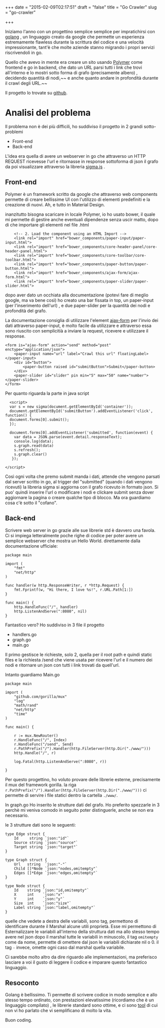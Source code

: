 +++
date = "2015-02-09T02:17:51"
draft = "false"
title = "Go Crawler"
slug = "go-crawler"

+++

Iniziamo l'anno con un progettino semplice semplice per impratichirsi con
[golang](http://golang.org/) , un linguaggio creato da google che permette un esperienza estremamente flawless durante la scrittura del codice e una velocità impressionante, tant'è che molte aziende stanno migrando i propri servizi riscrivendoli in go. 

Quello che avevo in mente era creare un sito usando [Polymer](https://www.polymer-project.org/) come frontend e go in backend, che dato un URL parsi tutti i link che trovi all'interno e lo mostri sotto forma di grafo (precisamente albero) , decidendo quantità di nodi,~~ e anche quanto andare in profondità durante il crawl degli URL.~~ 

Il progetto lo trovate su [github](https://github.com/blackdev1l/go-crawler). 

# Analisi del problema

Il problema non è dei più difficili, ho suddiviso il progetto in 2 grandi sotto-problemi

* Front-end
* Back-end

L'idea era quella di avere un webserver in go che attraverso un HTTP REQUEST  ricevesse l'url e ritornasse in response sottoforma di json il grafo da poi visualizzare attraverso la libreria [sigma.js](http://sigmajs.org/) .

## Front-end

Polymer è un framework scritto da google che attraverso web components permette di creare bellissime UI con l'utilizzo di elementi predefiniti  e la creazione di nuovi. 
Ah, e tutto in Material Design. 


inanzitutto bisogna scaricare in locale Polymer, io ho usato bower, il quale mi permette di gestire anche eventuali dipendenze senza uscir matto, dopo di che importare gli elementi nel file .html 
```prettyprint lang-html
    <!-- 2. Load the component using an HTML Import -->
    <link rel="import" href="bower_components/paper-input/paper-input.html">
    <link rel="import" href="bower_components/core-header-panel/core-header-panel.html">
    <link rel="import" href="bower_components/core-toolbar/core-toolbar.html">
    <link rel="import" href="bower_components/paper-button/paper-button.html">
    <link rel="import" href="bower_components/ajax-form/ajax-form.html">
    <link rel="import" href="bower_components/paper-slider/paper-slider.html">
```

dopo aver dato un occhiata alla documentazione (potevi fare di meglio google, ma va bene così) ho creato una bar fissata in top, un paper-input (per l'inserimento dell'url) , e due paper-slider per la quantità dei nodi e profondità del grafo. 

La documentazione consiglia di utilizzare l'element [ajax-form](http://garstasio.github.io/ajax-form/components/ajax-form/) per l'invio dei dati attraverso paper-input, è molto facile da utilizzare e attraverso essa sono riuscito con semplicitià a inviare la request, ricevere e utilizzare il response. 

```prettyprint lang-html
<form is="ajax-form" action="send" method="post" enctype="application/json">
    <paper-input name="url" label="Crawl this url" floatingLabel></paper-input>
    <div id="button">
        <paper-button raised id="submitButton">Submit</paper-button>
    </div>
    <paper-slider id="slider" pin min="5" max="50" name="number"></paper-slider>
</form>
```

Per quanto riguarda la parte in java script 
```prettyprint lang-js 
  <script>
  var s = new sigma(document.getElementById('container'));
  document.getElementById('submitButton').addEventListener('click', function() {
  document.forms[0].submit();
  });

  document.forms[0].addEventListener('submitted', function(event) {
    var data = JSON.parse(event.detail.responseText);
    console.log(data);
    s.graph.read(data)
    s.refresh();
    s.graph.clear()
   });

</script>
```


Così ogni volta che premo submit manda i dati, attende che vengono parsati dal server scritto in go, al trigger del "submitted" (quando i dati vengono ricevuti) la libreria sigma si aggiorna con il grafo ricevuto in formato json. Si puo' quindi inserire l'url o modificare i nodi e clickare submit senza dover aggiornare la pagina o creare qualche tipo di blocco. 
Ma ora guardiamo cosa c'è sotto il "cofano". 


## Back-end

Scrivere web server in go grazie alle sue librerie std è davvero una favola. Ci si impiega letteralmente poche righe di codice per poter avere un semplice webserver che mostra un Hello World. 
direttamente dalla documentazione ufficiale: 

```
package main

import (
    "fmt"
    "net/http"
)

func handler(w http.ResponseWriter, r *http.Request) {
    fmt.Fprintf(w, "Hi there, I love %s!", r.URL.Path[1:])
}

func main() {
    http.HandleFunc("/", handler)
    http.ListenAndServe(":8080", nil)
}
```

Fantastico vero? Ho suddiviso in 3 file il progetto

* handlers.go 
* graph.go
* main.go

Il primo gestisce le richieste, solo 2, quella per il root path e quindi static files e la richiesta /send che viene usata per ricevere l'url e il numero dei nodi e ritornare un json con tutti i link trovati da quell'url. 

Intanto guardiamo Main.go 

```
package main

import (
	"github.com/gorilla/mux"
	"log"
	"math/rand"
	"net/http"
	"time"
)

func main() {

	r := mux.NewRouter()
	r.HandleFunc("/", Index)
	r.HandleFunc("/send", Send)
	r.PathPrefix("/").Handler(http.FileServer(http.Dir("./www/")))
	http.Handle("/", r)

	log.Fatal(http.ListenAndServe(":8080", r))

}
```

Per questo progettino, ho voluto provare delle librerie esterne, precisamente il mux del framework gorilla. 
la riga `r.PathPrefix("/").Handler(http.FileServer(http.Dir("./www/")))` ci permette di servire i file statici dentro la cartella `./www/`. 

In graph.go Ho inserito le strutture dati del grafo. Ho preferito spezzarle in 3 perchè mi veniva comodo in seguito poter distinguerle, anche se non era necessario. 

le 3 strutture dati sono le seguenti: 

```
type Edge struct {
	Id     string `json:"id"`
	Source string `json:"source"`
	Target string `json:"target"`
}

type Graph struct {
	Url   string  `json:"-"`
	Child []*Node `json:"nodes,omitempty"`
	Edges []*Edge `json:"edges,omitempty"`
}

type Node struct {
	Id    string `json:"id,omitempty"`
	X     int    `json:"x"`
	Y     int    `json:"y"`
	Size  int    `json:"size"`
	Label string `json:"label,omitempty"`
}
```

quelle che vedete a destra delle variabili, sono tag, permettono di identificare durante il Marshal alcune utili proprietà. Esse mi permettono di Esternalizzare le variabili all'interno della struttura dati ma allo stesso tempo avere nel json dopo il marshal tutte le variabili in minuscolo, il tag `omitempty` come da nome, permette di omettere dal json le variabili dichiarate nil o 0. 
il tag `-` invece, omette ogni caso dal marshal quella variabile.

Ci sarebbe molto altro da dire riguardo alle implementazioni, ma preferisco lasciare a voi il gusto di leggere il codice e imparare questo fantastico linguaggio. 


## Resoconto

Golang è bellissimo. Ti permette di scrivere codice in modo semplice e allo stesso tempo ordinato, con prestazioni elevatissime (ricordiamo che è un linguaggio compilato) , le librerie standard sono ottime, e ci sono [tool](https://golang.org/doc/cmd) di cui non vi ho parlato che vi semplificano di molto la vita.

Buon coding. 